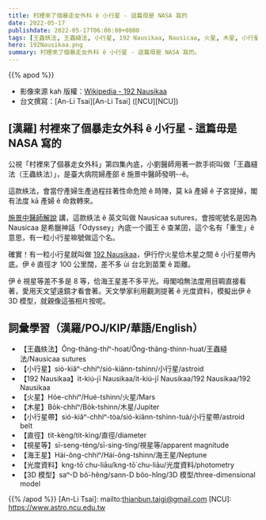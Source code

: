 ```yaml
---
title: 村裡來了個暴走女外科 ê 小行星 - 這篇毋是 NASA 寫的
date: 2022-05-17
publishdate: 2022-05-17T06:00:00+0800
tags: [王蟲紩法, 王蟲縫法, 小行星, 192 Nausikaa, Nausicaa, 火星, 木星, 小行星帶, 直徑, 視星等, 海王星, 光度資料, 3D 模型]
hero: 192Nausikaa.png
summary: 村裡來了個暴走女外科 ê 小行星 - 這篇毋是 NASA 寫的。
---
```


{{% apod %}}

- 影像來源 kah 版權：[Wikipedia - 192 Nausikaa][wiki]
- 台文撰寫：[An-Li Tsai][An-Li Tsai] ([NCU][NCU])

## [漢羅] 村裡來了個暴走女外科 ê 小行星 - 這篇毋是 NASA 寫的

公視「村裡來了個暴走女外科」第四集內底，小劉醫師用著一款手術叫做「王蟲縫法（王蟲紩法）」，是臺大病院婦產部 ê 施景中醫師發明--ê。

這款紩法，會當佇產婦生產過程拄著性命危險 ê 時陣，莫 kā 產婦 ê 子宮提掉，閣有法度 kā 產婦 ê 命救轉來。

[施景中醫師解說][Doctor] 講，這款紩法 ê 英文叫做 Nausicaa sutures，會按呢號名是因為 Nausicaa 是希臘神話「Odyssey」內底一个國王 ê 查某囝，這个名有「重生」ê 意思，有一粒小行星嘛號做這个名。

確實！有一粒小行星就叫做 [192 Nausikaa][wiki]，伊行佇火星佮木星之間 ê 小行星帶內底。伊 ê 直徑才 100 公里闊，差不多 ùi 台北到苗栗 ê 距離。

伊 ê 視星等差不多是 8 等，佮海王星差不多平光。毋閣咱無法度用目睭直接看著，愛用天文望遠鏡才看會著。天文學家利用觀測提著 ê 光度資料，模擬出伊 ê 3D 模型，就親像這張相片按呢。


## 詞彙學習（漢羅/POJ/KIP/華語/English）
- 【王蟲紩法】Ông-thâng-thíⁿ-hoat/Ông-thâng-thínn-huat/王蟲縫法/Nausicaa sutures
- 【小行星】sió-kiâⁿ-chhiⁿ/sió-kiânn-tshinn/小行星/astroid
- 【192 Nausikaa】i̍t-kiú-jī Nausikaa/i̍t-kiú-jī Nausikaa/192 Nausikaa/192 Nausikaa
- 【火星】Hóe-chhiⁿ/Hué-tshinn/火星/Mars
- 【木星】Bo̍k-chhiⁿ/Bo̍k-tshinn/木星/Jupiter
- 【小行星帶】sió-kiâⁿ-chhiⁿ-tòa/sió-kiânn-tshinn-tuà/小行星帶/astroid belt
- 【直徑】ti̍t-kèng/ti̍t-kìng/直徑/diameter
- 【視星等】sī-seng-téng/sī-sing-tíng/視星等/apparent magnitude
- 【海王星】Hái-ông-chhiⁿ/Hái-ông-tshinn/海王星/Neptune
- 【光度資料】kng-tō͘ chu-liāu/kng-tō͘ chu-liāu/光度資料/photometry
- 【3D 模型】saⁿ-D bô͘-hêng/sann-D bôo-hîng/3D 模型/three-dimensional model

{{% /apod %}}
[An-Li Tsai]: mailto:thianbun.taigi@gmail.com
[NCU]: https://www.astro.ncu.edu.tw

[wiki]: https://en.wikipedia.org/wiki/192_Nausikaa
[Doctor]:https://www.facebook.com/jinchung.shih/posts/10228473998136369

